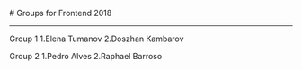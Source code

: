 # Groups for Frontend 2018

---
Group 1
1.Elena Tumanov
2.Doszhan Kambarov

Group 2
1.Pedro Alves
2.Raphael Barroso
